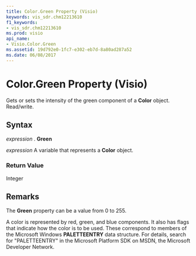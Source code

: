 ```yaml
---
title: Color.Green Property (Visio)
keywords: vis_sdr.chm12213610
f1_keywords:
- vis_sdr.chm12213610
ms.prod: visio
api_name:
- Visio.Color.Green
ms.assetid: 19d792e0-1fc7-e302-eb7d-8a80ad287a52
ms.date: 06/08/2017
---
```



# Color.Green Property (Visio)

Gets or sets the intensity of the green component of a  **Color** object. Read/write.


## Syntax

 _expression_ . **Green**

 _expression_ A variable that represents a **Color** object.


### Return Value

Integer


## Remarks

The  **Green** property can be a value from 0 to 255.

A color is represented by red, green, and blue components. It also has flags that indicate how the color is to be used. These correspond to members of the Microsoft Windows  **PALETTEENTRY** data structure. For details, search for "PALETTEENTRY" in the Microsoft Platform SDK on MSDN, the Microsoft Developer Network.


